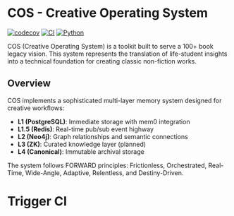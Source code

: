 # COS - Creative Operating System

[![codecov](https://codecov.io/gh/redrumkev/cos-backend/branch/main/graph/badge.svg)](https://codecov.io/gh/redrumkev/cos-backend)
[![CI](https://github.com/redrumkev/cos-backend/actions/workflows/ci.yml/badge.svg)](https://github.com/redrumkev/cos-backend/actions/workflows/ci.yml)
[![Python](https://img.shields.io/badge/python-3.13-blue.svg)](https://www.python.org/downloads/release/python-3130/)

COS (Creative Operating System) is a toolkit built to serve a 100+ book legacy vision. This system represents the translation of life-student insights into a technical foundation for creating classic non-fiction works.

## Overview

COS implements a sophisticated multi-layer memory system designed for creative workflows:
- **L1 (PostgreSQL)**: Immediate storage with mem0 integration
- **L1.5 (Redis)**: Real-time pub/sub event highway
- **L2 (Neo4j)**: Graph relationships and semantic connections
- **L3 (ZK)**: Curated knowledge layer (planned)
- **L4 (Canonical)**: Immutable archival storage

The system follows FORWARD principles: Frictionless, Orchestrated, Real-Time, Wide-Angle, Adaptive, Relentless, and Destiny-Driven.
# Trigger CI
